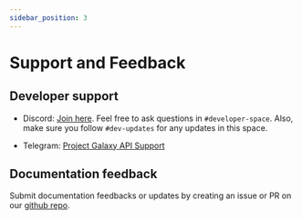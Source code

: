 ```yaml
---
sidebar_position: 3
---
```


# Support and Feedback

## Developer support

- Discord: [Join here](https://discord.io/ProjectGalaxyHQ). Feel free to ask questions in `#developer-space`. Also, make sure you follow `#dev-updates` for any updates in this space.

- Telegram: [Project Galaxy API Support](https://t.me/+4hYvDKKEGztlNzQx)

## Documentation feedback

Submit documentation feedbacks or updates by creating an issue or PR on our [github repo](https://github.com/ProjectGalaxyHQ/galaxy-docs).
